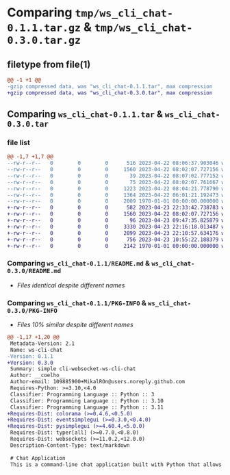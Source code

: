 # Comparing `tmp/ws_cli_chat-0.1.1.tar.gz` & `tmp/ws_cli_chat-0.3.0.tar.gz`

## filetype from file(1)

```diff
@@ -1 +1 @@
-gzip compressed data, was "ws_cli_chat-0.1.1.tar", max compression
+gzip compressed data, was "ws_cli_chat-0.3.0.tar", max compression
```

## Comparing `ws_cli_chat-0.1.1.tar` & `ws_cli_chat-0.3.0.tar`

### file list

```diff
@@ -1,7 +1,7 @@
--rw-r--r--   0        0        0      516 2023-04-22 08:06:37.903046 ws_cli_chat-0.1.1/pyproject.toml
--rw-r--r--   0        0        0     1560 2023-04-22 08:02:07.727156 ws_cli_chat-0.1.1/README.md
--rw-r--r--   0        0        0       39 2023-04-22 08:07:02.777152 ws_cli_chat-0.1.1/ws_cli_chat/__init__.py
--rw-r--r--   0        0        0       75 2023-04-22 08:02:07.761667 ws_cli_chat-0.1.1/ws_cli_chat/__main__.py
--rw-r--r--   0        0        0     1223 2023-04-22 08:04:21.778790 ws_cli_chat-0.1.1/ws_cli_chat/cli_chat.py
--rw-r--r--   0        0        0     1364 2023-04-22 06:01:21.192473 ws_cli_chat-0.1.1/ws_cli_chat/console.py
--rw-r--r--   0        0        0     2009 1970-01-01 00:00:00.000000 ws_cli_chat-0.1.1/PKG-INFO
+-rw-r--r--   0        0        0      582 2023-04-23 22:33:42.738783 ws_cli_chat-0.3.0/pyproject.toml
+-rw-r--r--   0        0        0     1560 2023-04-22 08:02:07.727156 ws_cli_chat-0.3.0/README.md
+-rw-r--r--   0        0        0       96 2023-04-23 09:47:35.825879 ws_cli_chat-0.3.0/ws_cli_chat/__init__.py
+-rw-r--r--   0        0        0     3330 2023-04-23 22:16:18.013487 ws_cli_chat-0.3.0/ws_cli_chat/cli_chat.py
+-rw-r--r--   0        0        0     2899 2023-04-23 22:10:57.634176 ws_cli_chat-0.3.0/ws_cli_chat/myconsole.py
+-rw-r--r--   0        0        0      756 2023-04-23 10:55:22.188379 ws_cli_chat-0.3.0/ws_cli_chat/render.py
+-rw-r--r--   0        0        0     2142 1970-01-01 00:00:00.000000 ws_cli_chat-0.3.0/PKG-INFO
```

### Comparing `ws_cli_chat-0.1.1/README.md` & `ws_cli_chat-0.3.0/README.md`

 * *Files identical despite different names*

### Comparing `ws_cli_chat-0.1.1/PKG-INFO` & `ws_cli_chat-0.3.0/PKG-INFO`

 * *Files 10% similar despite different names*

```diff
@@ -1,17 +1,20 @@
 Metadata-Version: 2.1
 Name: ws-cli-chat
-Version: 0.1.1
+Version: 0.3.0
 Summary: simple cli-websocket-ws-cli-chat
 Author: __coelho__
 Author-email: 109885900+MikalROn@users.noreply.github.com
 Requires-Python: >=3.10,<4.0
 Classifier: Programming Language :: Python :: 3
 Classifier: Programming Language :: Python :: 3.10
 Classifier: Programming Language :: Python :: 3.11
+Requires-Dist: colorama (>=0.4.6,<0.5.0)
+Requires-Dist: eventsimplegui (>=0.3.0,<0.4.0)
+Requires-Dist: pysimplegui (>=4.60.4,<5.0.0)
 Requires-Dist: typer[all] (>=0.7.0,<0.8.0)
 Requires-Dist: websockets (>=11.0.2,<12.0.0)
 Description-Content-Type: text/markdown
 
 # Chat Application
 This is a command-line chat application built with Python that allows users to connect to a websocket server and chat with other users in real-time.
```

